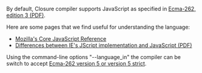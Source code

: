 By default, Closure compiler supports JavaScript as specified in [Ecma-262, edition 3 (PDF)](http://www.ecma-international.org/publications/files/ECMA-ST-ARCH/ECMA-262,%203rd%20edition,%20December%201999.pdf).

Here are some pages that we find useful for understanding the language:
  * [Mozilla's Core JavaScript Reference](http://developer.mozilla.org/en/docs/Core_JavaScript_1.5_Reference)
  * [Differences between IE's JScript implementation and JavaScript (PDF)](http://wiki.ecmascript.org/lib/exe/fetch.php?id=resources%3Aresources&cache=cache&media=resources:jscriptdeviationsfromes3.pdf)

Using the command-line options "--language\_in" the compiler can be switch to accept  [Ecma-262 version 5 or version 5 strict](http://www.ecma-international.org/publications/standards/Ecma-262.htm).